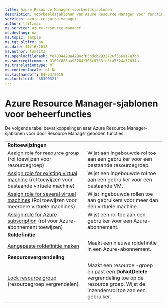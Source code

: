 ```yaml
---
title: Azure Resource Manager-voorbeeldsjablonen
description: Voorbeeldsjablonen van Azure Resource Manager voor functies in Resource Manager
services: azure-resource-manager
author: tfitzmac
ms.service: azure-resource-manager
ms.devlang: na
ms.topic: sample
ms.tgt_pltfrm: na
ms.date: 11/16/2018
ms.author: tomfitz
ms.openlocfilehash: fe7804428a429ac705bdcb2932726f366a17a3b3
ms.sourcegitcommit: 3102f886aa962842303c8753fe8fa5324a52834a
ms.translationtype: MT
ms.contentlocale: nl-NL
ms.lasthandoff: 04/23/2019
ms.locfileid: "60390321"
---
```

# <a name="azure-resource-manager-templates-for-management-features"></a>Azure Resource Manager-sjablonen voor beheerfuncties

De volgende tabel bevat koppelingen naar Azure Resource Manager-sjablonen voor door Resource Manager geboden functies.

| | |
|-|-|
|**Roltoewijzingen**||
| [Assign role for resource group](https://github.com/Azure/azure-quickstart-templates/tree/master/101-rbac-builtinrole-resourcegroup) (rol toewijzen voor resourcegroep)| Wijst een ingebouwde rol toe aan een gebruiker voor een bestaande resourcegroep. |
| [Assign role for existing virtual machine](https://github.com/Azure/azure-quickstart-templates/tree/master/101-rbac-builtinrole-virtualmachine) (rol toewijzen voor bestaande virtuele machine)| Wijst een ingebouwde rol toe aan een gebruiker voor een bestaande VM. |
| [Assign role for several virtual machines](https://github.com/Azure/azure-quickstart-templates/tree/master/201-rbac-builtinrole-multipleVMs) (Rol toewijzen voor meerdere virtuele machines)| Wijst ingebouwde rollen toe aan gebruikers voor meer dan één virtuele machine. |
| [Assign role for Azure subscription](https://github.com/Azure/azure-quickstart-templates/tree/master/subscription-level-deployments/subscription-role-assigment) (rol voor Azure-abonnement toewijzen)| Wijst een rol toe aan een gebruiker voor een Azure-abonnement. |
|**Roldefinitie**||
| [Aangepaste roldefinitie maken](https://github.com/Azure/azure-quickstart-templates/tree/master/subscription-level-deployments/create-role-def)| Maakt een nieuwe roldefinitie in een Azure-abonnement. |
|**Resourcevergrendeling**||
| [Lock resource group](https://github.com/Azure/azure-quickstart-templates/tree/master/subscription-level-deployments/create-rg-lock-role-assignment) (resourcegroep vergrendelen)| Maakt een resource -groep en past een **DoNotDelete**-vergrendeling toe op de resource groep. Wijst de inzendersrol toe aan een gebruiker. |
| | |

